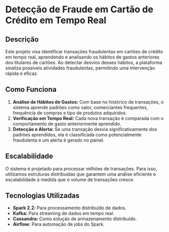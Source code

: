 # Detecção de Fraude em Cartão de Crédito em Tempo Real

## Descrição

Este projeto visa identificar transações fraudulentas em cartões de crédito em tempo real, aprendendo e analisando os hábitos de gastos anteriores dos titulares de cartões. Ao detectar desvios desses hábitos, a plataforma sinaliza possíveis atividades fraudulentas, permitindo uma intervenção rápida e eficaz.

## Como Funciona

1. **Análise de Hábitos de Gastos:** Com base no histórico de transações, o sistema aprende padrões como valor, comerciantes frequentes, frequência de compras e tipo de produtos adquiridos.
2. **Verificação em Tempo Real:** Cada nova transação é comparada com o comportamento de gasto anteriormente aprendido.
3. **Detecção e Alerta:** Se uma transação desvia significativamente dos padrões aprendidos, ela é classificada como potencialmente fraudulenta e um alerta é gerado no painel.

## Escalabilidade

O sistema é projetado para processar milhões de transações. Para isso, utilizamos estruturas distribuídas que garantem uma análise eficiente e escalabilidade à medida que o volume de transações cresce.

## Tecnologias Utilizadas

- **Spark 2.2:** Para processamento distribuído de dados.
- **Kafka:** Para streaming de dados em tempo real.
- **Cassandra:** Como solução de armazenamento distribuído.
- **Airflow:** Para automação de jobs do Spark.
